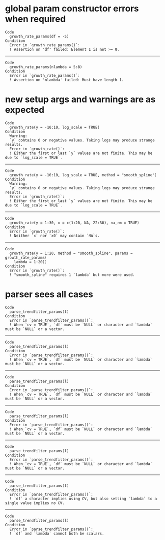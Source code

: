 # global param constructor errors when required

    Code
      growth_rate_params(df = -5)
    Condition
      Error in `growth_rate_params()`:
      ! Assertion on 'df' failed: Element 1 is not >= 0.

---

    Code
      growth_rate_params(nlambda = 5:8)
    Condition
      Error in `growth_rate_params()`:
      ! Assertion on 'nlambda' failed: Must have length 1.

# new setup args and warnings are as expected

    Code
      growth_rate(y = -10:10, log_scale = TRUE)
    Condition
      Warning:
      `y` contains 0 or negative values. Taking logs may produce strange results.
      Error in `growth_rate()`:
      ! Either the first or last `y` values are not finite. This may be due to `log_scale = TRUE`.

---

    Code
      growth_rate(y = -10:10, log_scale = TRUE, method = "smooth_spline")
    Condition
      Warning:
      `y` contains 0 or negative values. Taking logs may produce strange results.
      Error in `growth_rate()`:
      ! Either the first or last `y` values are not finite. This may be due to `log_scale = TRUE`.

---

    Code
      growth_rate(y = 1:30, x = c(1:20, NA, 22:30), na_rm = TRUE)
    Condition
      Error in `growth_rate()`:
      ! Neither `x` nor `x0` may contain `NA`s.

---

    Code
      growth_rate(y = 1:20, method = "smooth_spline", params = growth_rate_params(
        lambda = 1:20))
    Condition
      Error in `growth_rate()`:
      ! "smooth_spline" requires 1 `lambda` but more were used.

# parser sees all cases

    Code
      parse_trendfilter_params(l)
    Condition
      Error in `parse_trendfilter_params()`:
      ! When `cv = TRUE`, `df` must be `NULL` or character and `lambda` must be `NULL` or a vector.

---

    Code
      parse_trendfilter_params(l)
    Condition
      Error in `parse_trendfilter_params()`:
      ! When `cv = TRUE`, `df` must be `NULL` or character and `lambda` must be `NULL` or a vector.

---

    Code
      parse_trendfilter_params(l)
    Condition
      Error in `parse_trendfilter_params()`:
      ! When `cv = TRUE`, `df` must be `NULL` or character and `lambda` must be `NULL` or a vector.

---

    Code
      parse_trendfilter_params(l)
    Condition
      Error in `parse_trendfilter_params()`:
      ! When `cv = TRUE`, `df` must be `NULL` or character and `lambda` must be `NULL` or a vector.

---

    Code
      parse_trendfilter_params(l)
    Condition
      Error in `parse_trendfilter_params()`:
      ! When `cv = TRUE`, `df` must be `NULL` or character and `lambda` must be `NULL` or a vector.

---

    Code
      parse_trendfilter_params(l)
    Condition
      Error in `parse_trendfilter_params()`:
      ! `df` a character implies using CV, but also setting `lambda` to a single value implies no CV.

---

    Code
      parse_trendfilter_params(l)
    Condition
      Error in `parse_trendfilter_params()`:
      ! `df` and `lambda` cannot both be scalars.

